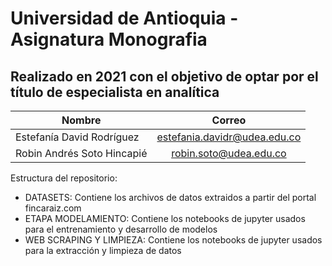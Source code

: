 # Universidad de Antioquia - Asignatura Monografia
## Realizado en 2021 con el objetivo de optar por el título de especialista en analítica

Nombre                      |                 Correo                     |
|---------------------------|:------------------------------------------:|
| Estefanía David Rodríguez | estefania.davidr@udea.edu.co|
|Robin Andrés Soto Hincapié | robin.soto@udea.edu.co|


Estructura del repositorio:

- DATASETS: Contiene los archivos de datos extraidos a partir del portal fincaraiz.com
- ETAPA MODELAMIENTO: Contiene los notebooks de jupyter usados para el entrenamiento y desarrollo de modelos
- WEB SCRAPING Y LIMPIEZA: Contiene los notebooks de jupyter usados para la extracción y limpieza de datos
